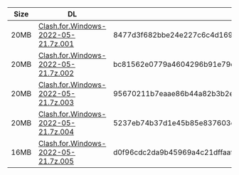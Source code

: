 |    Size   |     DL  | sha512sum |
|  ---  |  ---  |  ---  |
| 20MB | [Clash.for.Windows-2022-05-21.7z.001](https://cdn.jsdelivr.net/gh/appleians/cfw_intel@main/Clash.for.Windows-2022-05-21.7z.001) | 8477d3f682bbe24e227c6c4d169dfdb28e82af2418ae73b80c5c175de3ff79b862106112e9b1b0c242bed2cec45afb564b252b120418e04816be3a0fd50a9d46 |
| 20MB | [Clash.for.Windows-2022-05-21.7z.002](https://cdn.jsdelivr.net/gh/appleians/cfw_intel@main/Clash.for.Windows-2022-05-21.7z.002) | bc81562e0779a4604296b91e79e6583816e11cbfacce9f854096d7fff790d2076b9dc98f7f8bad2c4bd753be1464f9b8c339e5790dfaddb7477a0b089cac8582 |
| 20MB | [Clash.for.Windows-2022-05-21.7z.003](https://cdn.jsdelivr.net/gh/appleians/cfw_intel@main/Clash.for.Windows-2022-05-21.7z.003) | 95670211b7eaae86b44a82b3b2e59447af89418335d047ed00d116039b9c02f2949cc262d9ec1a597901c21d4d072e72af88f97be37e0f3cf9226115e3877355 |
| 20MB | [Clash.for.Windows-2022-05-21.7z.004](https://cdn.jsdelivr.net/gh/appleians/cfw_intel@main/Clash.for.Windows-2022-05-21.7z.004) | 5237eb74b37d1e45b85e837603c21a1a39045be552cded9a7995e2e3df58da24bba1fb1d8776ae26646d7025f78170ccf035f1ceb3932269e7af1c54ec5c6ad1 |
| 16MB | [Clash.for.Windows-2022-05-21.7z.005](https://cdn.jsdelivr.net/gh/appleians/cfw_intel@main/Clash.for.Windows-2022-05-21.7z.005) | d0f96cdc2da9b45969a4c21dffaafe433587436245a6b746073cf20c18555067ca9f659fbf0285b8d7c81ed1a65b5e1c78c00614b5c1d487f8560c31bd71e48e |
